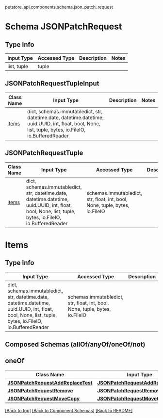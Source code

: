 petstore_api.components.schema.json_patch_request
# Schema JSONPatchRequest

## Type Info
Input Type | Accessed Type | Description | Notes
------------ | ------------- | ------------- | -------------
list, tuple | tuple |  |

## JSONPatchRequestTupleInput
Class Name | Input Type | Description | Notes
------------- | ------------- | ------------- | -------------
[items](#items) | dict, schemas.immutabledict, str, datetime.date, datetime.datetime, uuid.UUID, int, float, bool, None, list, tuple, bytes, io.FileIO, io.BufferedReader |  |

## JSONPatchRequestTuple
Class Name | Input Type | Accessed Type | Description | Notes
------------- | ------------- | ------------- | ------------- | -------------
[items](#items) | dict, schemas.immutabledict, str, datetime.date, datetime.datetime, uuid.UUID, int, float, bool, None, list, tuple, bytes, io.FileIO, io.BufferedReader | schemas.immutabledict, str, float, int, bool, None, tuple, bytes, io.FileIO |  |

# Items

## Type Info
Input Type | Accessed Type | Description | Notes
------------ | ------------- | ------------- | -------------
dict, schemas.immutabledict, str, datetime.date, datetime.datetime, uuid.UUID, int, float, bool, None, list, tuple, bytes, io.FileIO, io.BufferedReader | schemas.immutabledict, str, float, int, bool, None, tuple, bytes, io.FileIO |  |

## Composed Schemas (allOf/anyOf/oneOf/not)
## oneOf
Class Name | Input Type | Accessed Type | Description | Notes
------------- | ------------- | ------------- | ------------- | -------------
[**JSONPatchRequestAddReplaceTest**](json_patch_request_add_replace_test.md) | [**JSONPatchRequestAddReplaceTest**](json_patch_request_add_replace_test.md) | [**JSONPatchRequestAddReplaceTest**](json_patch_request_add_replace_test.md) |  |
[**JSONPatchRequestRemove**](json_patch_request_remove.md) | [**JSONPatchRequestRemove**](json_patch_request_remove.md) | [**JSONPatchRequestRemove**](json_patch_request_remove.md) |  |
[**JSONPatchRequestMoveCopy**](json_patch_request_move_copy.md) | [**JSONPatchRequestMoveCopy**](json_patch_request_move_copy.md) | [**JSONPatchRequestMoveCopy**](json_patch_request_move_copy.md) |  |

[[Back to top]](#top) [[Back to Component Schemas]](../../../README.md#Component-Schemas) [[Back to README]](../../../README.md)
